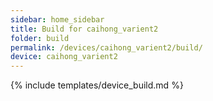 ```yaml
---
sidebar: home_sidebar
title: Build for caihong_varient2
folder: build
permalink: /devices/caihong_varient2/build/
device: caihong_varient2
---
```

{% include templates/device_build.md %}
